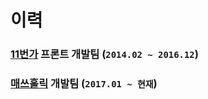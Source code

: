 # 이력

### [11번가](http://www.11st.co.kr/) 프론트 개발팀 (`2014.02 ~ 2016.12`)

### [매쓰홀릭](http://www.matholic.com) 개발팀 (`2017.01 ~ 현재`)
